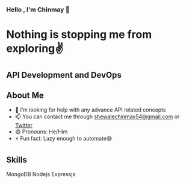 ### Hello , I'm Chinmay 👋

# Nothing is stopping me from exploring:v:
## API Development and DevOps

## About Me

- 🤔 I’m looking for help with any advance API related concepts
- 📫 You can contact me through shewalechinmay54@gmail.com or [Twitter](https://www.twitter.com/chinma_yyy)
- 😄 Pronouns: He/Him
- ⚡ Fun fact: Lazy enough to automate:sweat_smile:

## Skills 
MongoDB Nodejs Expressjs 
